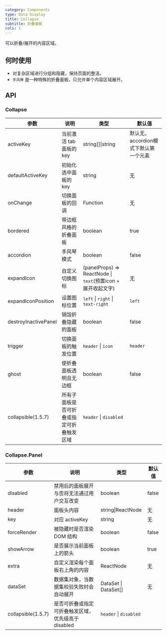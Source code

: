 ```yaml
---
category: Components
type: Data Display
title: Collapse
subtitle: 折叠面板
cols: 1
---
```


可以折叠/展开的内容区域。

## 何时使用

- 对复杂区域进行分组和隐藏，保持页面的整洁。
- `手风琴` 是一种特殊的折叠面板，只允许单个内容区域展开。

## API

### Collapse

| 参数 | 说明 | 类型 | 默认值 |
| --- | --- | --- | --- |
| activeKey | 当前激活 tab 面板的 key | string\[]\|string | 默认无，accordion模式下默认第一个元素 |
| defaultActiveKey | 初始化选中面板的 key | string | 无 |
| onChange | 切换面板的回调 | Function | 无 |
| bordered | 带边框风格的折叠面板 | boolean | true |
| accordion | 手风琴模式	 | boolean | false |
| expandIcon | 自定义切换图标 | (panelProps) => ReactNode \| `text`(预置icon + 展开收起文字) | 无 |
| expandIconPosition | 设置图标位置 | `left` \| `right` \| `text-right` | `left` |
| destroyInactivePanel | 销毁折叠隐藏的面板 | boolean | false |
| trigger | 切换面板的触发位置 | `header` \| `icon` | `header` |
| ghost | 使折叠面板透明且无边框 | boolean | false |
| collapsible(1.5.7) | 所有子面板是否可折叠或指定可折叠触发区域 | `header` \| `disabled` | |

### Collapse.Panel

| 参数 | 说明 | 类型 | 默认值 |
| --- | --- | --- | --- |
| disabled | 禁用后的面板展开与否将无法通过用户交互改变 | boolean | false |
| header | 面板头内容 | string\|ReactNode | 无 |
| key | 对应 activeKey | string | 无 |
| forceRender | 被隐藏时是否渲染 DOM 结构 | boolean | false |
| showArrow	| 是否展示当前面板上的箭头	| boolean	|  true |
| extra	| 自定义渲染每个面板右上角的内容 | ReactNode | 无 |	
| dataSet	| 数据集对象，当数据集校验失败时会自动展开 | DataSet \| DataSet[] | 无 |
| collapsible(1.5.7) | 是否可折叠或指定可折叠触发区域，优先级高于 disabled | `header` \| `disabled` | |
